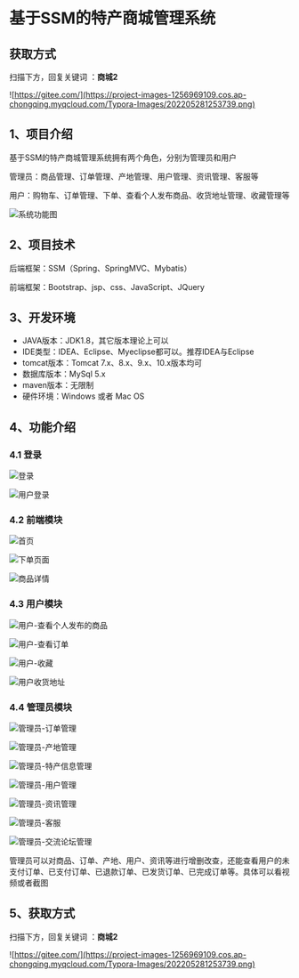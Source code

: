 # 基于SSM的特产商城管理系统

## 获取方式

扫描下方，回复关键词  ：**商城2**

![https://gitee.com/](https://project-images-1256969109.cos.ap-chongqing.myqcloud.com/Typora-Images/202205281253739.png)

## 1、项目介绍

基于SSM的特产商城管理系统拥有两个角色，分别为管理员和用户

管理员：商品管理、订单管理、产地管理、用户管理、资讯管理、客服等

用户：购物车、订单管理、下单、查看个人发布商品、收货地址管理、收藏管理等

![系统功能图](https://project-images-1256969109.cos.ap-chongqing.myqcloud.com/Typora-Images/202206152101178.jpg)


## 2、项目技术

后端框架：SSM（Spring、SpringMVC、Mybatis）

前端框架：Bootstrap、jsp、css、JavaScript、JQuery

## 3、开发环境

- JAVA版本：JDK1.8，其它版本理论上可以
- IDE类型：IDEA、Eclipse、Myeclipse都可以。推荐IDEA与Eclipse
- tomcat版本：Tomcat 7.x、8.x、9.x、10.x版本均可
- 数据库版本：MySql 5.x
- maven版本：无限制
- 硬件环境：Windows 或者 Mac OS


## 4、功能介绍

### 4.1 登录

![登录](https://project-images-1256969109.cos.ap-chongqing.myqcloud.com/Typora-Images/202206152101415.jpg)

![用户登录](https://project-images-1256969109.cos.ap-chongqing.myqcloud.com/Typora-Images/202206152101220.png)

### 4.2 前端模块

![首页](https://project-images-1256969109.cos.ap-chongqing.myqcloud.com/Typora-Images/202206152106672.jpg)

![下单页面](https://project-images-1256969109.cos.ap-chongqing.myqcloud.com/Typora-Images/202206152107147.jpg)

![商品详情](https://project-images-1256969109.cos.ap-chongqing.myqcloud.com/Typora-Images/202206152107527.jpg)

### 4.3 用户模块

![用户-查看个人发布的商品](https://project-images-1256969109.cos.ap-chongqing.myqcloud.com/Typora-Images/202206152107929.jpg)

![用户-查看订单](https://project-images-1256969109.cos.ap-chongqing.myqcloud.com/Typora-Images/202206152107285.jpg)

![用户-收藏](https://project-images-1256969109.cos.ap-chongqing.myqcloud.com/Typora-Images/202206152107861.jpg)

![用户收货地址](https://project-images-1256969109.cos.ap-chongqing.myqcloud.com/Typora-Images/202206152107382.jpg)

### 4.4 管理员模块

![管理员-订单管理](https://project-images-1256969109.cos.ap-chongqing.myqcloud.com/Typora-Images/202206152108608.jpg)

![管理员-产地管理](https://project-images-1256969109.cos.ap-chongqing.myqcloud.com/Typora-Images/202206152108465.jpg)

![管理员-特产信息管理](https://project-images-1256969109.cos.ap-chongqing.myqcloud.com/Typora-Images/202206152108729.jpg)

![管理员-用户管理](https://project-images-1256969109.cos.ap-chongqing.myqcloud.com/Typora-Images/202206152108149.jpg)

![管理员-资讯管理](https://project-images-1256969109.cos.ap-chongqing.myqcloud.com/Typora-Images/202206152108433.jpg)

![管理员-客服](https://project-images-1256969109.cos.ap-chongqing.myqcloud.com/Typora-Images/202206152108817.jpg)

![管理员-交流论坛管理](https://project-images-1256969109.cos.ap-chongqing.myqcloud.com/Typora-Images/202206152108179.jpg)

管理员可以对商品、订单、产地、用户、资讯等进行增删改查，还能查看用户的未支付订单、已支付订单、已退款订单、已发货订单、已完成订单等。具体可以看视频或者截图

## 5、获取方式

扫描下方，回复关键词  ：**商城2**



![https://gitee.com/](https://project-images-1256969109.cos.ap-chongqing.myqcloud.com/Typora-Images/202205281253739.png)

